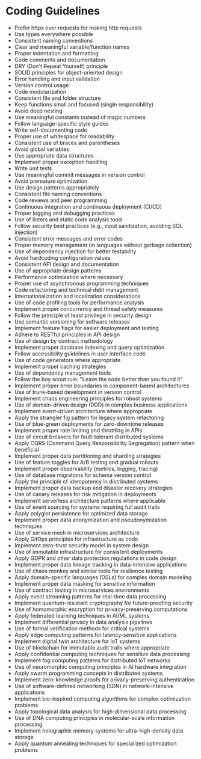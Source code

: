 # Coding Guidelines

- Prefer httpx over requests for making http requests
- Use types everywhere possible
- Consistent naming conventions
- Clear and meaningful variable/function names
- Proper indentation and formatting
- Code comments and documentation
- DRY (Don't Repeat Yourself) principle
- SOLID principles for object-oriented design
- Error handling and input validation
- Version control usage
- Code modularization
- Consistent file and folder structure
- Keep functions small and focused (single responsibility)
- Avoid deep nesting
- Use meaningful constants instead of magic numbers
- Follow language-specific style guides
- Write self-documenting code
- Proper use of whitespace for readability
- Consistent use of braces and parentheses
- Avoid global variables
- Use appropriate data structures
- Implement proper exception handling
- Write unit tests
- Use meaningful commit messages in version control
- Avoid premature optimization
- Use design patterns appropriately
- Consistent file naming conventions
- Code reviews and peer programming
- Continuous integration and continuous deployment (CI/CD)
- Proper logging and debugging practices
- Use of linters and static code analysis tools
- Follow security best practices (e.g., input sanitization, avoiding SQL injection)
- Consistent error messages and error codes
- Proper memory management (in languages without garbage collection)
- Use of dependency injection for better testability
- Avoid hardcoding configuration values
- Consistent API design and documentation
- Use of appropriate design patterns
- Performance optimization where necessary
- Proper use of asynchronous programming techniques
- Code refactoring and technical debt management
- Internationalization and localization considerations
- Use of code profiling tools for performance analysis
- Implement proper concurrency and thread safety measures
- Follow the principle of least privilege in security design
- Use semantic versioning for software releases
- Implement feature flags for easier deployment and testing
- Adhere to RESTful principles in API design
- Use of design by contract methodology
- Implement proper database indexing and query optimization
- Follow accessibility guidelines in user interface code
- Use of code generators where appropriate
- Implement proper caching strategies
- Use of dependency management tools
- Follow the boy scout rule: "Leave the code better than you found it"
- Implement proper error boundaries in component-based architectures
- Use of trunk-based development in version control
- Implement chaos engineering principles for robust systems
- Use of domain-driven design (DDD) in complex business applications
- Implement event-driven architecture where appropriate
- Apply the strangler fig pattern for legacy system refactoring
- Use of blue-green deployments for zero-downtime releases
- Implement proper rate limiting and throttling in APIs
- Use of circuit breakers for fault-tolerant distributed systems
- Apply CQRS (Command Query Responsibility Segregation) pattern when beneficial
- Implement proper data partitioning and sharding strategies
- Use of feature toggles for A/B testing and gradual rollouts
- Implement proper observability (metrics, logging, tracing)
- Use of database migrations for schema version control
- Apply the principle of idempotency in distributed systems
- Implement proper data backup and disaster recovery strategies
- Use of canary releases for risk mitigation in deployments
- Implement serverless architecture patterns where applicable
- Use of event sourcing for systems requiring full audit trails
- Apply polyglot persistence for optimized data storage
- Implement proper data anonymization and pseudonymization techniques
- Use of service mesh in microservices architecture
- Apply GitOps principles for infrastructure as code
- Implement zero-trust security model in system design
- Use of immutable infrastructure for consistent deployments
- Apply GDPR and other data protection regulations in code design
- Implement proper data lineage tracking in data-intensive applications
- Use of chaos monkey and similar tools for resilience testing
- Apply domain-specific languages (DSLs) for complex domain modeling
- Implement proper data masking for sensitive information
- Use of contract testing in microservices environments
- Apply event streaming patterns for real-time data processing
- Implement quantum-resistant cryptography for future-proofing security
- Use of homomorphic encryption for privacy-preserving computations
- Apply federated learning techniques in AI/ML systems
- Implement differential privacy in data analysis pipelines
- Use of formal verification methods for critical systems
- Apply edge computing patterns for latency-sensitive applications
- Implement digital twin architecture for IoT systems
- Use of blockchain for immutable audit trails where appropriate
- Apply confidential computing techniques for sensitive data processing
- Implement fog computing patterns for distributed IoT networks
- Use of neuromorphic computing principles in AI hardware integration
- Apply swarm programming concepts in distributed systems
- Implement zero-knowledge proofs for privacy-preserving authentication
- Use of software-defined networking (SDN) in network-intensive applications
- Implement bio-inspired computing algorithms for complex optimization problems
- Apply topological data analysis for high-dimensional data processing
- Use of DNA computing principles in molecular-scale information processing
- Implement holographic memory systems for ultra-high-density data storage
- Apply quantum annealing techniques for specialized optimization problems
